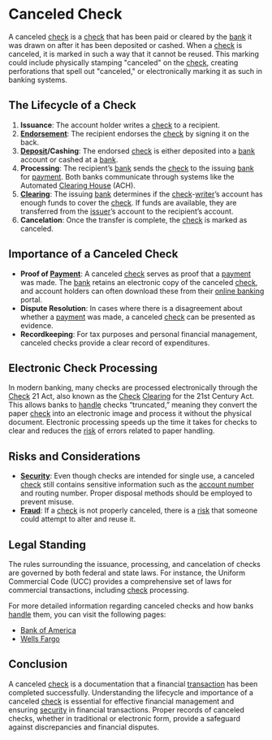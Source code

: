 # Canceled Check

A canceled [check](../c/check.md) is a [check](../c/check.md) that has been paid or cleared by the [bank](../b/bank.md) it was drawn on after it has been deposited or cashed. When a [check](../c/check.md) is canceled, it is marked in such a way that it cannot be reused. This marking could include physically stamping "canceled" on the [check](../c/check.md), creating perforations that spell out "canceled," or electronically marking it as such in banking systems.

## The Lifecycle of a Check

1. **Issuance**: The account holder writes a [check](../c/check.md) to a recipient.
2. **[Endorsement](../e/endorsement.md)**: The recipient endorses the [check](../c/check.md) by signing it on the back.
3. **[Deposit](../d/deposit.md)/Cashing**: The endorsed [check](../c/check.md) is either deposited into a [bank](../b/bank.md) account or cashed at a [bank](../b/bank.md).
4. **Processing**: The recipient’s [bank](../b/bank.md) sends the [check](../c/check.md) to the issuing [bank](../b/bank.md) for [payment](../p/payment.md). Both banks communicate through systems like the Automated [Clearing House](../c/clearing_house.md) (ACH).
5. **[Clearing](../c/clearing.md)**: The issuing [bank](../b/bank.md) determines if the [check](../c/check.md)-[writer](../w/writer.md)’s account has enough funds to cover the [check](../c/check.md). If funds are available, they are transferred from the [issuer](../i/issuer.md)’s account to the recipient’s account.
6. **Cancelation**: Once the transfer is complete, the [check](../c/check.md) is marked as canceled.

## Importance of a Canceled Check

- **Proof of [Payment](../p/payment.md)**: A canceled [check](../c/check.md) serves as proof that a [payment](../p/payment.md) was made. The [bank](../b/bank.md) retains an electronic copy of the canceled [check](../c/check.md), and account holders can often download these from their [online banking](../o/online_banking.md) portal.
- **Dispute Resolution**: In cases where there is a disagreement about whether a [payment](../p/payment.md) was made, a canceled [check](../c/check.md) can be presented as evidence.
- **Recordkeeping**: For tax purposes and personal financial management, canceled checks provide a clear record of expenditures.

## Electronic Check Processing

In modern banking, many checks are processed electronically through the [Check](../c/check.md) 21 Act, also known as the [Check](../c/check.md) [Clearing](../c/clearing.md) for the 21st Century Act. This allows banks to [handle](../h/handle.md) checks “truncated,” meaning they convert the paper [check](../c/check.md) into an electronic image and process it without the physical document. Electronic processing speeds up the time it takes for checks to clear and reduces the [risk](../r/risk.md) of errors related to paper handling.

## Risks and Considerations

- **[Security](../s/security.md)**: Even though checks are intended for single use, a canceled [check](../c/check.md) still contains sensitive information such as the [account number](../a/account_number.md) and routing number. Proper disposal methods should be employed to prevent misuse.
- **[Fraud](../f/fraud.md)**: If a [check](../c/check.md) is not properly canceled, there is a [risk](../r/risk.md) that someone could attempt to alter and reuse it.

## Legal Standing

The rules surrounding the issuance, processing, and cancelation of checks are governed by both federal and state laws. For instance, the Uniform Commercial Code (UCC) provides a comprehensive set of laws for commercial transactions, including [check](../c/check.md) processing.

For more detailed information regarding canceled checks and how banks [handle](../h/handle.md) them, you can visit the following pages:

- [Bank of America](https://www.bankofamerica.com/)
- [Wells Fargo](https://www.wellsfargo.com/)

## Conclusion

A canceled [check](../c/check.md) is a documentation that a financial [transaction](../t/transaction.md) has been completed successfully. Understanding the lifecycle and importance of a canceled [check](../c/check.md) is essential for effective financial management and ensuring [security](../s/security.md) in financial transactions. Proper records of canceled checks, whether in traditional or electronic form, provide a safeguard against discrepancies and financial disputes.